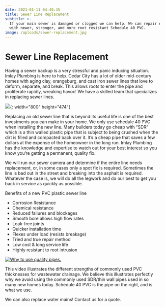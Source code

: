 ```yaml
---
date: 2021-01-11 04:40:35
title: Sewer Line Replacement
subtitle: >-
  If your main sewer is damaged or clogged we can help. We can repair or replace
  with newer, stronger, and more root resistant Schedule 40 PVC.
image: /uploads/sewer-replacement.jpg
---
```


# Sewer Line Replacement

Having a sewer backup is a very stressful and panic inducing situation. Imlay Plumbing is here to help. Cedar City has a lot of older mid-century homes with aging clay, orangeburg, and cast iron sewer lines that love to deform, separate, and break. This allows roots to enter the pipe and proliferate rapidly, wreaking havoc\! We have a skilled team that specializes in replacing sewer lines.

![](/uploads/sewer-replacement-1.jpeg){: width="800" height="474"}

Replacing an old sewer line that is beyond its useful life is one of the best investments you can make in your home. We only use schedule 40 PVC when installing the new line. Many builders today go cheap with “SDR” which is a thin walled plastic pipe that is subject to being crushed when the dirt is filled and compacted back over it. It’s a cheap pipe that saves a few dollars at the expense of the homeowner in the long run. Imlay Plumbing has the knowledge and expertise to watch out for your best interest so you know you’re getting a permanent, quality fix.

We will run our sewer camera and determine if the entire line needs replacement, or, in some cases only a spot fix is required. Sometimes the line is bad out in the street and breaking into the asphalt is required. Whatever the case is, we will do all the legwork and do our best to get you back in service as quickly as possible.

Benefits of a new PVC plastic sewer line

* Corrosion Resistance
* Chemical resistance
* Reduced failures and blockages
* Smooth bore allows high flow rates
* Leak-free joints
* Quicker installation time
* Flexes under load (resists breakage)
* Tried and true repair method
* Low cost & long service life
* Highly resistant to root intrusion

[![Why to use quality pipes.](/uploads/sewer-replacement-thumbnail.jpeg)](https://youtu.be/Sw7T28dCin0 "Why to use quality pipes.")

This video illustrates the different strengths of commonly used PVC thicknesses for wastewater drainage. We believe this illustrates perfectly why we avoid using the commonly used SDR/thin wall pipes used in so many new homes today. Schedule 40 PVC is the pipe on the right, and is what we use.

We can also replace water mains\! Contact us for a quote.
